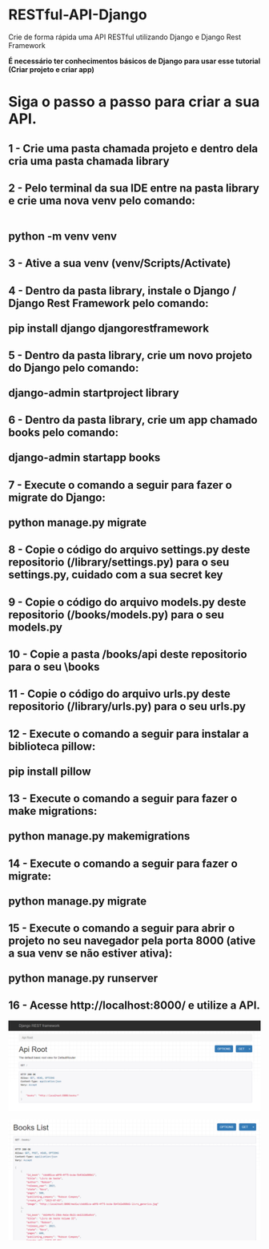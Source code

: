 # RESTful-API-Django
Crie de forma rápida uma API RESTful utilizando Django e Django Rest Framework 

<b>É necessário ter conhecimentos básicos de Django para usar esse tutorial (Criar projeto e criar app)</b>

# Siga o passo a passo para criar a sua API.

<h2>1 - Crie uma pasta chamada projeto e dentro dela cria uma pasta chamada library</h2>

<h2>2 - Pelo terminal da sua IDE entre na pasta library e crie uma nova venv pelo comando:
 <br><br>
 
 python -m venv venv</h2>

<h2>3 - Ative a sua venv (venv/Scripts/Activate)</h2>

<h2>4 - Dentro da pasta library, instale o Django / Django Rest Framework pelo comando:
 <br><br>
pip install django djangorestframework</h2>

<h2>5 - Dentro da pasta library, crie um novo projeto do Django pelo comando:
<br><br>
django-admin startproject library</h2>

<h2>6 - Dentro da pasta library, crie um app chamado books pelo comando:
<br><br>
django-admin startapp books</h2>

<h2>7 - Execute o comando a seguir para fazer o migrate do Django:
<br><br>
python manage.py migrate</h2>

<h2>8 - Copie o código do arquivo settings.py deste repositorio (/library/settings.py) para o seu settings.py, cuidado com a sua secret key</h2>

<h2>9 - Copie o código do arquivo models.py deste repositorio (/books/models.py) para o seu models.py</h2>

<h2>10 - Copie a pasta /books/api deste repositorio para o seu \books</h2>

<h2>11 - Copie o código do arquivo urls.py deste repositorio (/library/urls.py) para o seu urls.py</h2>

<h2>12 - Execute o comando a seguir para instalar a biblioteca pillow:
<br><br>
pip install pillow</h2>

<h2>13 - Execute o comando a seguir para fazer o make migrations:
<br><br>
python manage.py makemigrations</h2>

<h2>14 - Execute o comando a seguir para fazer o migrate:
<br><br>
python manage.py migrate</h2>

<h2>15 - Execute o comando a seguir para abrir o projeto no seu navegador pela porta 8000 (ative a sua venv se não estiver ativa):
<br><br>
python manage.py runserver</h2>

<h2>16 - Acesse http://localhost:8000/ e utilize a API.</h2>

![img.png](img.png)

![img_1.png](img_1.png)

